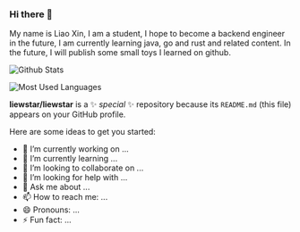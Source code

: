 ### Hi there 👋
My name is Liao Xin, I am a student, I hope to become a backend engineer in the future, I am currently learning java, go and rust and related content. In the future, I will publish some small toys I learned on github.


![Github Stats](https://github-readme-stats.vercel.app/api?username=liewstar&show_icons=true&theme=dark&count_private=true)

![Most Used Languages](https://github-readme-stats.vercel.app/api/top-langs/?username=liewstar&theme=dark&layout=compact)

**liewstar/liewstar** is a ✨ _special_ ✨ repository because its `README.md` (this file) appears on your GitHub profile.

Here are some ideas to get you started:

- 🔭 I’m currently working on ...
- 🌱 I’m currently learning ...
- 👯 I’m looking to collaborate on ...
- 🤔 I’m looking for help with ...
- 💬 Ask me about ...
- 📫 How to reach me: ...
- 😄 Pronouns: ...
- ⚡ Fun fact: ...

